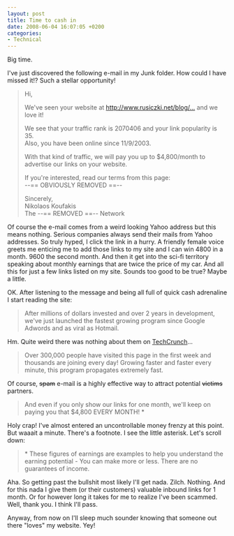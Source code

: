 ```yaml
---
layout: post
title: Time to cash in
date: 2008-06-04 16:07:05 +0200
categories:
- Technical
---
```

<p>Big time.</p>
<p>I've just discovered the following e-mail in my Junk folder. How could I have missed it!? Such a stellar opportunity!</p>
<blockquote><p>Hi,</p>
<p>We've seen your website at <a href="http://www.rusiczki.net/blog/archives/2008/05/15/tinyurlcom_became_so_tiny_its_inaccessible">http://www.rusiczki.net/blog/...</a> and we love it!</p>
<p>We see that your traffic rank is 2070406 and your link popularity is 35.<br />
Also, you have been online since 11/9/2003.</p>
<p>With that kind of traffic, we will pay you up to $4,800/month to advertise our links on your website.</p>
<p>If you're interested, read our terms from this page:<br />
--== OBVIOUSLY REMOVED ==--</p>
<p>Sincerely,<br />
Nikolaos Koufakis<br />
The --== REMOVED ==-- Network</p></blockquote>
<p>Of course the e-mail comes from a weird looking Yahoo address but this means nothing. Serious companies always send their mails from Yahoo addresses. So truly hyped, I click the link in a hurry. A friendly female voice greets me enticing me to add those links to my site and I can win 4800 in a month. 9600 the second month. And then it get into the sci-fi territory speaking about monthly earnings that are twice the price of my car. And all this for just a few links listed on my site. Sounds too good to be true? Maybe a little.</p>
<p>OK. After listening to the message and being all full of quick cash adrenaline I start reading the site:</p>
<blockquote><p>After millions of dollars invested and over 2 years in development, we've just launched the fastest growing program since Google Adwords and as viral as Hotmail.</p></blockquote>
<p>Hm. Quite weird there was nothing about them on <a href="http://techcrunch.com">TechCrunch</a>...</p>
<blockquote><p>Over 300,000 people have visited this page in the first week and thousands are joining every day! Growing faster and faster every minute, this program propagates extremely fast.</p></blockquote>
<p>Of course, <strike>spam</strike> e-mail is a highly effective way to attract potential <strike>victims</strike> partners.</p>
<blockquote><p>And even if you only show our links for one month, we'll keep on paying you that $4,800 EVERY MONTH! *</p></blockquote>
<p>Holy crap! I've almost entered an uncontrollable money frenzy at this point. But waaait a minute. There's a footnote. I see the little asterisk. Let's scroll down:</p>
<blockquote><p>* These figures of earnings are examples to help you understand the earning potential - You can make more or less. There are no guarantees of income.</p></blockquote>
<p>Aha. So getting past the bullshit most likely I'll get nada. Zilch. Nothing. And for this nada I give them (or their customers) valuable inbound links for 1 month. Or for however long it takes for me to realize I've been scammed. Well, thank you. I think I'll pass.</p>
<p>Anyway, from now on I'll sleep much sounder knowing that someone out there "loves" my website. Yey!</p>
